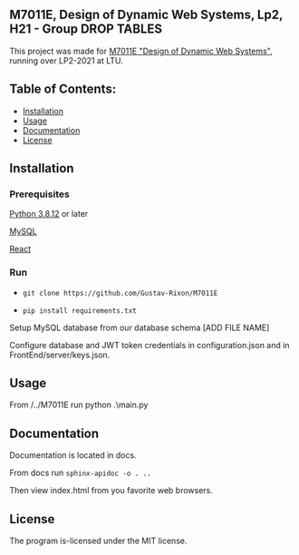 ## M7011E, Design of Dynamic Web Systems, Lp2, H21 - Group DROP TABLES

This project was made for [M7011E "Design of Dynamic Web Systems"](https://www.ltu.se/edu/course/M70/M7011E/M7011E-Design-av-dynamiska-webbsystem-1.68712?kursView=kursplan&l=en), running over LP2-2021 at LTU.

## Table of Contents:

-  [Installation](#installation)
-  [Usage](#usage)
-  [Documentation](#documentation)
-  [License](#license)


## Installation

### Prerequisites
  [Python 3.8.12](https://www.python.org/) or later
  
  [MySQL](https://www.mysql.com/)
  
  [React](https://reactjs.org/)

### Run
  * `git clone https://github.com/Gustav-Rixon/M7011E`
  
  * `pip install requirements.txt`
  
  Setup MySQL database from our database schema [ADD FILE NAME]
  
  Configure database and JWT token credentials in configuration.json and in FrontEnd/server/keys.json.
  
## Usage

From /../M7011E run python .\main.py


## Documentation

Documentation is located in docs.

From docs run `sphinx-apidoc -o . ..`

Then view index.html from you favorite web browsers.

## License

The program is-licensed under the MIT license.
